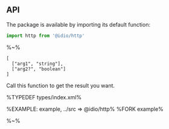 ## API

The package is available by importing its default function:

```js
import http from '@idio/http'
```

%~%

```## http
[
  ["arg1", "string"],
  ["arg2?", "boolean"]
]
```

Call this function to get the result you want.

%TYPEDEF types/index.xml%

%EXAMPLE: example, ../src => @idio/http%
%FORK example%

%~%